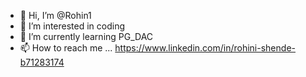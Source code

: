 - 👋 Hi, I’m @Rohin1
- 👀 I’m interested in coding
- 🌱 I’m currently learning PG_DAC
- 📫 How to reach me ... https://www.linkedin.com/in/rohini-shende-b71283174

<!---
Rohin1/Rohin1 is a ✨ special ✨ repository because its `README.md` (this file) appears on your GitHub profile.
You can click the Preview link to take a look at your changes.
--->
